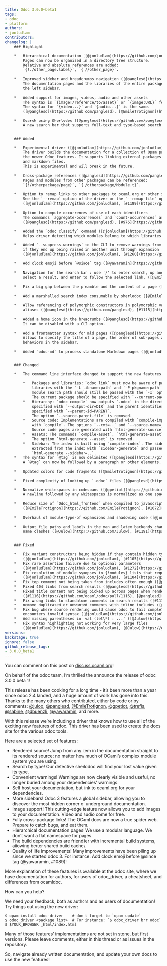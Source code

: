 ```yaml
---
title: Odoc 3.0.0~beta1
tags:
- odoc
- platform
authors:
- jonludlam
contributors:
changelog: |
    ### Highlight

    *   Hierarchical documentation ([@jonludlam](https://github.com/jonludlam), [@panglesd](https://github.com/panglesd), [@Julow](https://github.com/Julow))  
        Pages can now be organized in a directory tree structure.  
        Relative and absolute references are added:  
        `{!./other_page.label}`, `{!//other_page}`.
        
    *   Improved sidebar and breadcrumbs navigation ([@panglesd](https://github.com/panglesd), [@gpetiot](https://github.com/gpetiot))  
        The documentation pages and the libraries of the entire package are shown on  
        the left sidebar.
        
    *   Added support for images, videos, audio and other assets  
        The syntax is `{image!/reference/to/asset}` or `{image:URL}` for images.  
        The syntax for `{video...}` and `{audio...}` is the same.  
        ([@panglesd](https://github.com/panglesd), [@EmileTrotignon](https://github.com/EmileTrotignon), [#1170](https://github.com/ocaml/odoc/pull/1170), [#1171](https://github.com/ocaml/odoc/pull/1171), [#1184](https://github.com/ocaml/odoc/pull/1184), [#1185](https://github.com/ocaml/odoc/pull/1185))
        
    *   Search using Sherlodoc ([@panglesd](https://github.com/panglesd), [@EmileTrotignon](https://github.com/EmileTrotignon), [@Julow](https://github.com/Julow))  
        A new search bar that supports full-text and type-based search.
        

    ### Added

    *   Experimental driver ([@jonludlam](https://github.com/jonludlam), [@panglesd](https://github.com/panglesd))  
        The driver builds the documentation for a collection of Opam packages using  
        the newer Odoc features. It supports linking external packages to ocaml.org  
        and markdown files.  
        This is experimental and will break in the future.
        
    *   Cross-package references ([@panglesd](https://github.com/panglesd), [@Julow](https://github.com/Julow))  
        Pages and modules from other packages can be referenced:  
        `{!/otherpackage/page}`, `{!/otherpackage/Module.t}`.
        
    *   Option to remap links to other packages to ocaml.org or other site.  
        See the `--remap` option of the driver or the `--remap-file` option of `odoc html-generate`.  
        ([@jonludlam](https://github.com/jonludlam), [#1189](https://github.com/ocaml/odoc/pull/1189), [#1248](https://github.com/ocaml/odoc/pull/1248))
        
    *   Option to compute occurrences of use of each identifiers  
        The commands `aggregate-occurrences` and `count-occurrences` are added.  
        ([@panglesd](https://github.com/panglesd), [#976](https://github.com/ocaml/odoc/pull/976), [#1076](https://github.com/ocaml/odoc/pull/1076), [#1206](https://github.com/ocaml/odoc/pull/1206))
        
    *   Added the `odoc classify` command ([@jonludlam](https://github.com/jonludlam), [#1121](https://github.com/ocaml/odoc/pull/1121))  
        Helps driver detecting which modules belong to which libraries.
        
    *   Added `--suppress-warnings` to the CLI to remove warnings from a unit, even  
        if they end up being raised in another unit through expansion  
        ([@jonludlam](https://github.com/jonludlam), [#1260](https://github.com/ocaml/odoc/pull/1260))
        
    *   Add clock emoji before `@since` tag ([@yawaramin](https://github.com/yawaramin), [#1089](https://github.com/ocaml/odoc/pull/1089))
        
    *   Navigation for the search bar : use '/' to enter search, up and down arrows to  
        select a result, and enter to follow the selected link. ([@EmileTrotignon](https://github.com/EmileTrotignon), [#1088](https://github.com/ocaml/odoc/pull/1088))
        
    *   Fix a big gap between the preamble and the content of a page ([@EmileTrotignon](https://github.com/EmileTrotignon), [#1147](https://github.com/ocaml/odoc/pull/1147))
        
    *   Add a marshalled search index consumable by sherlodoc ([@EmileTrotignon](https://github.com/EmileTrotignon), [@panglesd](https://github.com/panglesd), [#1084](https://github.com/ocaml/odoc/pull/1084))
        
    *   Allow referencing of polymorphic constructors in polymorphic variant type  
        aliases ([@panglesd](https://github.com/panglesd), [#1115](https://github.com/ocaml/odoc/pull/1115))
        
    *   Added a home icon in the breacrumbs ([@panglesd](https://github.com/panglesd), [#1251](https://github.com/ocaml/odoc/pull/1251))  
        It can be disabled with a CLI option.
        
    *   Add a frontmatter syntax for mld pages ([@panglesd](https://github.com/panglesd), [#1187](https://github.com/ocaml/odoc/pull/1187), [#1193](https://github.com/ocaml/odoc/pull/1193), [#1243](https://github.com/ocaml/odoc/pull/1243), [#1246](https://github.com/ocaml/odoc/pull/1246), [#1251](https://github.com/ocaml/odoc/pull/1251))  
        Allows to specify the title of a page, the order of sub-pages and other  
        behaviors in the sidebar.
        
    *   Added `odoc-md` to process standalone Markdown pages ([@jonludlam](https://github.com/jonludlam), [#1234](https://github.com/ocaml/odoc/pull/1234))
        

    ### Changed

    *   The command line interface changed to support the new features.
        
        *   Packages and libraries: `odoc link` must now be aware of packages and  
            libraries with the `-L libname:path` and `-P pkgname:path` options. The  
            module search path should still be passed with the `-I` option.  
            The current package should be specified with `--current-package=pkgname`.
        *   Hierarchy: `odoc compile` now outputs `.odoc` in the directory tree  
            specified with `--output-dir=DIR` and the parent identifier must be  
            specified with `--parent-id=PARENT`.  
            The option `--source-parent-file` is removed.
        *   Source code: Implementations are compiled with `compile-impl` instead of  
            with `compile`. The options `--cmt=..` and `--source-name=..` are removed.  
            Source code pages are generated with `html-generate-source`.
        *   Assets: The commands `compile-asset`, `html-generate-asset` are added.  
            The option `html-generate --asset` is removed.
        *   Sidebar: The index is built using `compile-index`. The sidebar data is  
            extracted from the index with `sidebar-generate` and passed to  
            `html-generate --sidebar=..`.
    *   The syntax for `@tag` is now delimited ([@panglesd](https://github.com/panglesd), [#1239](https://github.com/ocaml/odoc/pull/1239))  
        A `@tag` can now be followed by a paragraph or other elements.
        
    *   Updated colors for code fragments ([@EmileTrotignon](https://github.com/EmileTrotignon), [#1023](https://github.com/ocaml/odoc/pull/1023))
        
    *   Fixed complexity of looking up `.odoc` files ([@panglesd](https://github.com/panglesd), [#1075](https://github.com/ocaml/odoc/pull/1075))
        
    *   Normalize whitespaces in codespans ([@gpetiot](https://github.com/gpetiot), [#1085](https://github.com/ocaml/odoc/pull/1085))  
        A newline followed by any whitespaces is normalized as one space character.
        
    *   Reduce size of `Odoc_html_frontend` when compiled to javascript  
        ([@EmileTrotignon](https://github.com/EmileTrotignon), [#1072](https://github.com/ocaml/odoc/pull/1072))
        
    *   Overhaul of module-type-of expansions and shadowing code ([@jonludlam](https://github.com/jonludlam), [#1081](https://github.com/ocaml/odoc/pull/1081))
        
    *   Output file paths and labels in the man and latex backends changed to avoid  
        name clashes ([@Julow](https://github.com/Julow), [#1191](https://github.com/ocaml/odoc/pull/1191))
        

    ### Fixed

    *   Fix variant constructors being hidden if they contain hidden types  
        ([@jonludlam](https://github.com/jonludlam), [#1105](https://github.com/ocaml/odoc/pull/1105))
    *   Fix rare assertion failure due to optional parameters  
        ([@jonludlam](https://github.com/jonludlam), [#1272](https://github.com/ocaml/odoc/pull/1272), issue [#1001](https://github.com/ocaml/odoc/issues/1001))
    *   Fix resolution of module synopses in {!modules} lists that require --open  
        ([@jonludlam](https://github.com/jonludlam), [#1104](https://github.com/ocaml/odoc/pull/1104)}
    *   Fix top comment not being taken from includes often enough ([@panglesd](https://github.com/panglesd), [#1117](https://github.com/ocaml/odoc/pull/1117))
    *   Fixed 404 links from search results ([@panglesd](https://github.com/panglesd), [#1108](https://github.com/ocaml/odoc/pull/1108))
    *   Fixed title content not being picked up across pages when rendering references  
        ([#1116](https://github.com/ocaml/odoc/pull/1116), [@panglesd](https://github.com/panglesd))
    *   Fix wrong links to standalone comments in search results ([#1118](https://github.com/ocaml/odoc/pull/1118), [@panglesd](https://github.com/panglesd))
    *   Remove duplicated or unwanted comments with inline includes ([@Julow](https://github.com/Julow), [#1133](https://github.com/ocaml/odoc/pull/1133))
    *   Fix bug where source rendering would cause odoc to fail completely if it  
        encounters invalid syntax ([@jonludlam](https://github.com/jonludlam) [#1208](https://github.com/ocaml/odoc/pull/1208))
    *   Add missing parentheses in 'val (let\*) : ...' ([@Julow](https://github.com/Julow), [#1268](https://github.com/ocaml/odoc/pull/1268))
    *   Fix syntax highlighting not working for very large files  
        ([@jonludlam](https://github.com/jonludlam), [@Julow](https://github.com/Julow), [#1277](https://github.com/ocaml/odoc/pull/1277))
versions:
backstage: true
ignore: false
github_release_tags:
- 3.0.0_beta1
---
```


You can comment on this post on [discuss.ocaml.org](https://discuss.ocaml.org/t/ann-odoc-3-beta-release/16043)!

On behalf of the odoc team, I’m thrilled the announce the release of odoc 3.0.0 beta 1!

This release has been cooking for a long time - it’s been more than a year since odoc 2.4 landed, and a huge amount of work has gone into this. Thanks to the many others who contributed, either by code or by comments: [@juloo](https://discuss.ocaml.org/u/juloo), [@panglesd](https://discuss.ocaml.org/u/panglesd), [@EmileTrotignon](https://discuss.ocaml.org/u/emiletrotignon), [@gpetiot](https://discuss.ocaml.org/u/gpetiot), [@trefis](https://discuss.ocaml.org/u/trefis), [@sabine](https://discuss.ocaml.org/u/dbuenzli), [@dbuenzli](https://discuss.ocaml.org/u/dbuenzli), [@yawaramin](https://discuss.ocaml.org/u/yawaramin), and more.

With this release we’re including a driver that knows how to use all of the exciting new features of odoc. This driver has been used to create the docs site for the various odoc tools.

Here are a selected set of features:

* Rendered source! Jump from any item in the documentation straight to its rendered source; no matter how much of OCaml’s complex module system you are using.
* Search by type! Our detective sherlodoc will find your lost value given its type.
* Convenient warnings! Warnings are now clearly visible and useful, no longer buried among your dependencies’ warnings.
* Self host your documentation, but link to ocaml.org for your dependencies.
* More sidebars! Odoc 3 features a global sidebar, allowing you to discover the most hidden corner of underground documentation.
* Image support! This cutting-edge feature now allows you to add images to your documentation. Video and audio come for free.
* Fully cross-package links! The OCaml docs are now a true spider web. Prepare to catch bugs, and eat them.
* Hierarchical documentation pages! We use a modular language. We don’t want a flat namespace for pages.
* The build dependencies are friendlier with incremental build systems, allowing better shared build caches.
* Quality of life improvements! Many improvements have been piling up since we started odoc 3. For instance: Add clock emoji before @since tag (@yawaramin, #1089)!

More explanation of these features is available at the odoc site, where we have documentation for authors, for users of odoc_driver, a cheatsheet, and differences from ocamldoc.

How can you help?

We need your feedback, both as authors and as users of documentation! Try things out using the new driver:

```
$ opam install odoc-driver    # don't forget to `opam update`
$ odoc_driver <package list>  # For instance: `$ odoc_driver brr odoc`
$ $YOUR_BROWSER _html/index.html
```

Many of those features’ implementations are not set in stone, but first versions. Please leave comments, either in this thread or as issues in the repository.

So, navigate already written documentation, and update your own docs to use the new features!